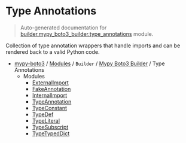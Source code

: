 # Type Annotations

> Auto-generated documentation for [builder.mypy_boto3_builder.type_annotations](https://github.com/vemel/mypy_boto3/blob/master/builder/mypy_boto3_builder/type_annotations/__init__.py) module.

Collection of type annotation wrappers that handle imports and can be rendered back
to a valid Python code.

- [mypy-boto3](../../../README.md#mypy_boto3) / [Modules](../../../MODULES.md#mypy-boto3-modules) / `Builder` / [Mypy Boto3 Builder](../index.md#mypy-boto3-builder) / Type Annotations
    - Modules
        - [ExternalImport](external_import.md#externalimport)
        - [FakeAnnotation](fake_annotation.md#fakeannotation)
        - [InternalImport](internal_import.md#internalimport)
        - [TypeAnnotation](type_annotation.md#typeannotation)
        - [TypeConstant](type_constant.md#typeconstant)
        - [TypeDef](type_def.md#typedef)
        - [TypeLiteral](type_literal.md#typeliteral)
        - [TypeSubscript](type_subscript.md#typesubscript)
        - [TypeTypedDict](type_typed_dict.md#typetypeddict)
